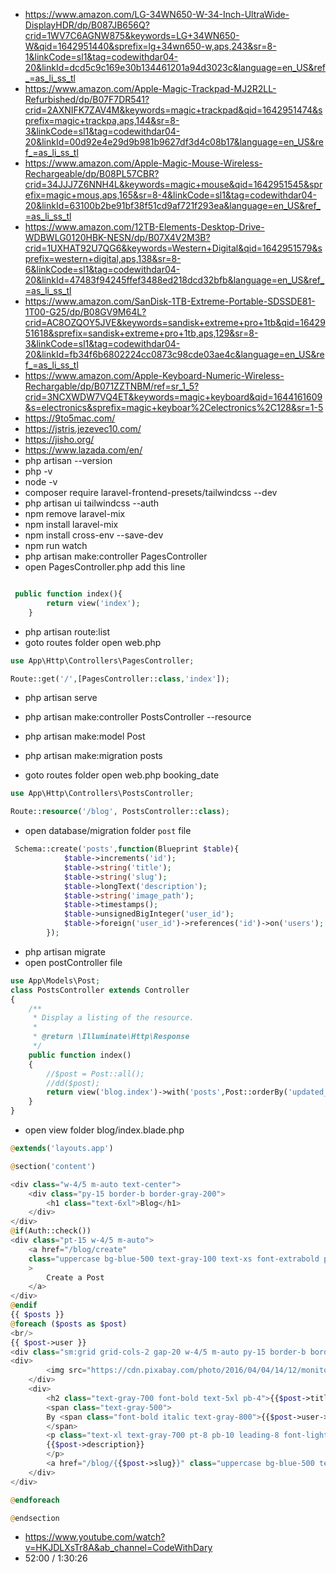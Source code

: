 - https://www.amazon.com/LG-34WN650-W-34-Inch-UltraWide-DisplayHDR/dp/B087JB656Q?crid=1WV7C6AGNW875&keywords=LG+34WN650-W&qid=1642951440&sprefix=lg+34wn650-w,aps,243&sr=8-1&linkCode=sl1&tag=codewithdar04-20&linkId=dcd5c9c169e30b134461201a94d3023c&language=en_US&ref_=as_li_ss_tl
- https://www.amazon.com/Apple-Magic-Trackpad-MJ2R2LL-Refurbished/dp/B07F7DR541?crid=2AXNIFK7ZAV4M&keywords=magic+trackpad&qid=1642951474&sprefix=magic+trackpa,aps,144&sr=8-3&linkCode=sl1&tag=codewithdar04-20&linkId=00d92e4e29d9b981b9627df3d4c08b17&language=en_US&ref_=as_li_ss_tl
- https://www.amazon.com/Apple-Magic-Mouse-Wireless-Rechargeable/dp/B08PL57CBR?crid=34JJJ7Z6NNH4L&keywords=magic+mouse&qid=1642951545&sprefix=magic+mous,aps,165&sr=8-4&linkCode=sl1&tag=codewithdar04-20&linkId=63100b2be91bf38f51cd9af721f293ea&language=en_US&ref_=as_li_ss_tl
- https://www.amazon.com/12TB-Elements-Desktop-Drive-WDBWLG0120HBK-NESN/dp/B07X4V2M3B?crid=1UXHAT92U7QG6&keywords=Western+Digital&qid=1642951579&sprefix=western+digital,aps,138&sr=8-6&linkCode=sl1&tag=codewithdar04-20&linkId=47483f94245ffef3488ed218dcd32bfb&language=en_US&ref_=as_li_ss_tl
- https://www.amazon.com/SanDisk-1TB-Extreme-Portable-SDSSDE81-1T00-G25/dp/B08GV9M64L?crid=AC8OZQOY5JVE&keywords=sandisk+extreme+pro+1tb&qid=1642951618&sprefix=sandisk+extreme+pro+1tb,aps,129&sr=8-3&linkCode=sl1&tag=codewithdar04-20&linkId=fb34f6b6802224cc0873c98cde03ae4c&language=en_US&ref_=as_li_ss_tl
- https://www.amazon.com/Apple-Keyboard-Numeric-Wireless-Rechargable/dp/B071ZZTNBM/ref=sr_1_5?crid=3NCXWDW7VQ4ET&keywords=magic+keyboard&qid=1644161609&s=electronics&sprefix=magic+keyboar%2Celectronics%2C128&sr=1-5
- https://9to5mac.com/
- https://jstris.jezevec10.com/
- https://jisho.org/
- https://www.lazada.com/en/
- php artisan --version
- php -v
- node -v
- composer require laravel-frontend-presets/tailwindcss --dev
- php artisan ui tailwindcss --auth
- npm remove laravel-mix
- npm install laravel-mix
- npm install cross-env --save-dev
- npm run watch
- php artisan make:controller PagesController
- open PagesController.php add this line
```php

 public function index(){
        return view('index');
    }
```
- php artisan route:list
- goto routes folder open web.php

```php
use App\Http\Controllers\PagesController;

Route::get('/',[PagesController::class,'index']);

```
- php artisan serve
- php artisan make:controller PostsController --resource
- php artisan make:model Post
- php artisan make:migration posts

- goto routes folder open web.php
booking_date
```php
use App\Http\Controllers\PostsController;

Route::resource('/blog', PostsController::class);
```
- open database/migration folder `post` file
```php
 Schema::create('posts',function(Blueprint $table){
            $table->increments('id');
            $table->string('title');
            $table->string('slug');
            $table->longText('description');
            $table->string('image_path');
            $table->timestamps();
            $table->unsignedBigInteger('user_id');
            $table->foreign('user_id')->references('id')->on('users');
        });
```
- php artisan migrate
- open postController file
```php
use App\Models\Post;
class PostsController extends Controller
{
    /**
     * Display a listing of the resource.
     *
     * @return \Illuminate\Http\Response
     */
    public function index()
    {
        //$post = Post::all();
        //dd($post);
        return view('blog.index')->with('posts',Post::orderBy('updated_at','DESC')->get());
    }
}
```
- open view folder blog/index.blade.php
```php
@extends('layouts.app')

@section('content')

<div class="w-4/5 m-auto text-center">
    <div class="py-15 border-b border-gray-200">
        <h1 class="text-6xl">Blog</h1>
    </div>
</div>
@if(Auth::check())
<div class="pt-15 w-4/5 m-auto">
    <a href="/blog/create"
    class="uppercase bg-blue-500 text-gray-100 text-xs font-extrabold py-3 px-5 rounded-3xl"
    >
        Create a Post
    </a>
</div>
@endif
{{ $posts }}
@foreach ($posts as $post)
<br/>
{{ $post->user }}
<div class="sm:grid grid-cols-2 gap-20 w-4/5 m-auto py-15 border-b border-gray-200">
<div>
        <img src="https://cdn.pixabay.com/photo/2016/04/04/14/12/monitor-1307227_960_720.jpg" alt="">
    </div>
    <div>
        <h2 class="text-gray-700 font-bold text-5xl pb-4">{{$post->title}}</h2>
        <span class="text-gray-500">
        By <span class="font-bold italic text-gray-800">{{$post->user->name}}</span>, Created on {{date('jS M Y')}}
        </span>
        <p class="text-xl text-gray-700 pt-8 pb-10 leading-8 font-light">
        {{$post->description}}
        </p>
        <a href="/blog/{{$post->slug}}" class="uppercase bg-blue-500 text-gray-100 text-lg font-extrabold py-4 px-8 rounded-3xl">Keep Reading</a>
    </div>
</div>

@endforeach

@endsection
```
- https://www.youtube.com/watch?v=HKJDLXsTr8A&ab_channel=CodeWithDary 
- 52:00 / 1:30:26